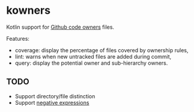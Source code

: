 # kowners

Kotlin support for [Github code owners](https://help.github.com/en/articles/about-code-owners) files.

Features:

- coverage: display the percentage of files covered by ownership rules,
- lint: warns when new untracked files are added during commit,
- query: display the potential owner and sub-hierarchy owners.

## TODO

- Support directory/file distinction
- Support [negative expressions](https://git-scm.com/docs/gitignore#_examples)
